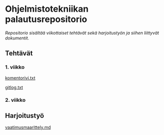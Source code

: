 ﻿# Ohjelmistotekniikan palautusrepositorio

*Repositorio sisältää viikottaiset tehtävät sekä harjoitustyön ja siihen liittyvät dokumentit.*

## Tehtävät

### 1. viikko

[komentorivi.txt](https://github.com/Jeemlei/ot-harjoitustyo/blob/master/laskarit/viikko1/komentorivi.txt)

[gitlog.txt](https://github.com/Jeemlei/ot-harjoitustyo/blob/master/laskarit/viikko1/gitlog.txt)

### 2. viikko

## Harjoitustyö

[vaatimusmaarittely.md](https://github.com/Jeemlei/ot-harjoitustyo/blob/master/dokumentointi/vaatimusmaarittely.md)